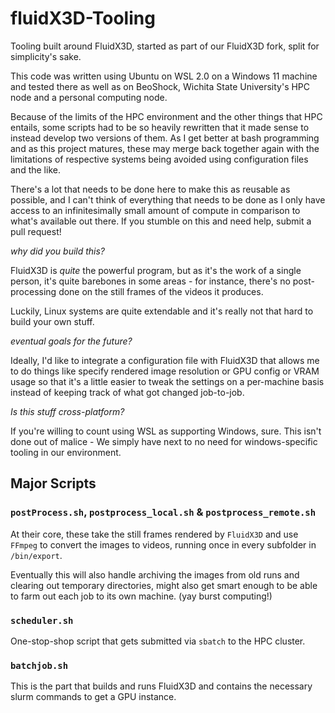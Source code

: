 # fluidX3D-Tooling

Tooling built around FluidX3D, started as part of our FluidX3D fork, split for simplicity's sake.

This code was written using Ubuntu on WSL 2.0 on a Windows 11 machine and tested there as well as on BeoShock, Wichita State University's HPC node and a personal computing node.

Because of the limits of the HPC environment and the other things that HPC entails, some scripts had to be so heavily rewritten that it made sense to instead develop two versions of them.  As I get better at bash programming and as this project matures, these may merge back together again with the limitations of respective systems being avoided using configuration files and the like.

There's a lot that needs to be done here to make this as reusable as possible, and I can't think of everything that needs to be done as I only have access to an infinitesimally small amount of compute in comparison to what's available out there.  If you stumble on this and need help, submit a pull request!

*why did you build this?*

FluidX3D is *quite* the powerful program, but as it's the work of a single person, it's quite barebones in some areas - for instance, there's no post-processing done on the still frames of the videos it produces.

Luckily, Linux systems are quite extendable and it's really not that hard to build your own stuff.

*eventual goals for the future?*

Ideally, I'd like to integrate a configuration file with FluidX3D that allows me to do things like specify rendered image resolution or GPU config or VRAM usage so that it's a little easier to tweak the settings on a per-machine basis instead of keeping track of what got changed job-to-job.

*Is this stuff cross-platform?*

If you're willing to count using WSL as supporting Windows, sure.  This isn't done out of malice - We simply have next to no need for windows-specific tooling in our environment.

## Major Scripts

### ``postProcess.sh``, ``postprocess_local.sh`` & ``postprocess_remote.sh``

At their core, these take the still frames rendered by ``FluidX3D`` and use ``FFmpeg`` to convert the images to videos, running once in every subfolder in ``/bin/export``.

Eventually this will also handle archiving the images from old runs and clearing out temporary directories, might also get smart enough to be able to farm out each job to its own machine.  (yay burst computing!)

### ``scheduler.sh``

One-stop-shop script that gets submitted via ``sbatch`` to the HPC cluster.

### ``batchjob.sh``

This is the part that builds and runs FluidX3D and contains the necessary slurm commands to get a GPU instance.
